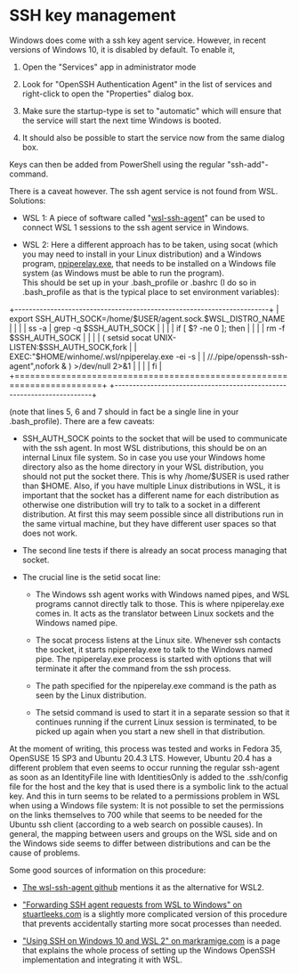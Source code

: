 # SSH key management

Windows does come with a ssh key agent service. However, in recent
versions of Windows 10, it is disabled by default. To enable it,

1.  Open the "Services" app in administrator mode

2.  Look for "OpenSSH Authentication Agent" in the list of services and
    right-click to open the "Properties" dialog box.

3.  Make sure the startup-type is set to "automatic" which will ensure
    that the service will start the next time Windows is booted.

4.  It should also be possible to start the service now from the same
    dialog box.

Keys can then be added from PowerShell using the regular
"ssh-add"-command.

There is a caveat however. The ssh agent service is not found from WSL.
Solutions:

-   WSL 1: A piece of software called
    "[wsl-ssh-agent](https://github.com/rupor-github/wsl-ssh-agent)" can
    be used to connect WSL 1 sessions to the ssh agent service in
    Windows.

-   WSL 2: Here a different approach has to be taken, using socat (which
    you may need to install in your Linux distribution) and a Windows
    program, [npiperelay.exe](https://github.com/jstarks/npiperelay),
    that needs to be installed on a Windows file system (as Windows must
    be able to run the program).\
    This should be set up in your .bash_profile or .bashrc (I do so in
    .bash_profile as that is the typical place to set environment
    variables):

+-----------------------------------------------------------------------+
| export SSH_AUTH_SOCK=/home/\$USER/agent.sock.\$WSL_DISTRO_NAME        |
|                                                                       |
| ss -a \| grep -q \$SSH_AUTH_SOCK                                      |
|                                                                       |
| if \[ \$? -ne 0 \]; then                                              |
|                                                                       |
| rm -f \$SSH_AUTH_SOCK                                                 |
|                                                                       |
| ( setsid socat UNIX-LISTEN:\$SSH_AUTH_SOCK,fork                       |
| EXEC:\"\$HOME/winhome/.wsl/npiperelay.exe -ei -s                      |
| //./pipe/openssh-ssh-agent\",nofork & ) \>/dev/null 2\>&1             |
|                                                                       |
| fi                                                                    |
+=======================================================================+
+-----------------------------------------------------------------------+

(note that lines 5, 6 and 7 should in fact be a single line in your
.bash_profile). There are a few caveats:

-   SSH_AUTH_SOCK points to the socket that will be used to communicate
    with the ssh agent. In most WSL distributions, this should be on an
    internal Linux file system. So in case you use your Windows home
    directory also as the home directory in your WSL distribution, you
    should not put the socket there. This is why /home/\$USER is used
    rather than \$HOME. Also, if you have multiple Linux distributions
    in WSL, it is important that the socket has a different name for
    each distribution as otherwise one distribution will try to talk to
    a socket in a different distribution. At first this may seem
    possible since all distributions run in the same virtual machine,
    but they have different user spaces so that does not work.

-   The second line tests if there is already an socat process managing
    that socket.

-   The crucial line is the setid socat line:

    -   The Windows ssh agent works with Windows named pipes, and WSL
        programs cannot directly talk to those. This is where
        npiperelay.exe comes in. It acts as the translator between Linux
        sockets and the Windows named pipe.

    -   The socat process listens at the Linux site. Whenever ssh
        contacts the socket, it starts npiperelay.exe to talk to the
        Windows named pipe. The npiperelay.exe process is started with
        options that will terminate it after the command from the ssh
        process.

    -   The path specified for the npiperelay.exe command is the path as
        seen by the Linux distribution.

    -   The setsid command is used to start it in a separate session so
        that it continues running if the current Linux session is
        terminated, to be picked up again when you start a new shell in
        that distribution.

At the moment of writing, this process was tested and works in Fedora
35, OpenSUSE 15 SP3 and Ubuntu 20.4.3 LTS. However, Ubuntu 20.4 has a
different problem that even seems to occur running the regular ssh-agent
as soon as an IdentityFile line with IdentitiesOnly is added to the
.ssh/config file for the host and the key that is used there is a
symbolic link to the actual key. And this in turn seems to be related to
a permissions problem in WSL when using a Windows file system: It is not
possible to set the permissions on the links themselves to 700 while
that seems to be needed for the Ubuntu ssh client (according to a web
search on possible causes). In general, the mapping between users and
groups on the WSL side and on the Windows side seems to differ between
distributions and can be the cause of problems.

Some good sources of information on this procedure:

-   [The wsl-ssh-agent
    github](https://github.com/rupor-github/wsl-ssh-agent) mentions it
    as the alternative for WSL2.

-   ["Forwarding SSH agent requests from WSL to Windows" on
    stuartleeks.com](https://stuartleeks.com/posts/wsl-ssh-key-forward-to-windows/)
    is a slightly more complicated version of this procedure that
    prevents accidentally starting more socat processes than needed.

-   ["Using SSH on Windows 10 and WSL 2" on
    markramige.com](https://markramige.com/posts/using-ssh-on-windows-10-and-wsl-2/)
    is a page that explains the whole process of setting up the Windows
    OpenSSH implementation and integrating it with WSL.
